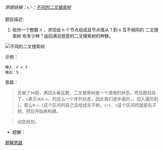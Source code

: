 *原题链接：👉：[不同的二叉搜索树](https://leetcode-cn.com/problems/unique-binary-search-trees/description/)*

题目描述:

1. 给你一个整数 n ，求恰由 n 个节点组成且节点值从 1 到 n 互不相同的 二叉搜索树 有多少种？返回满足题意的二叉搜索树的种数。

![不同的二叉搜索树](https://assets.leetcode.com/uploads/2021/01/18/uniquebstn3.jpg)

示例：
```
输入：n = 3
输出：5
```

思路：
> 先做了`98`题，再回头看这题，二叉搜索树是一个递增的状态，而且题目给了，`n`表示从`0~n`，的这么一个序列状态，因此我们逐步遍历，，加入遍历到`i`，那么`0~i-1`这个区间的自己去组成左子树，`i+1, n`这个区间的就是右子树，然后开始再构建。

> 动态规划。

- 题解：

[题解思路](https://leetcode-cn.com/problems/unique-binary-search-trees/solution/er-cha-sou-suo-shu-fu-xi-li-zi-jie-shi-si-lu-by-xi/)


